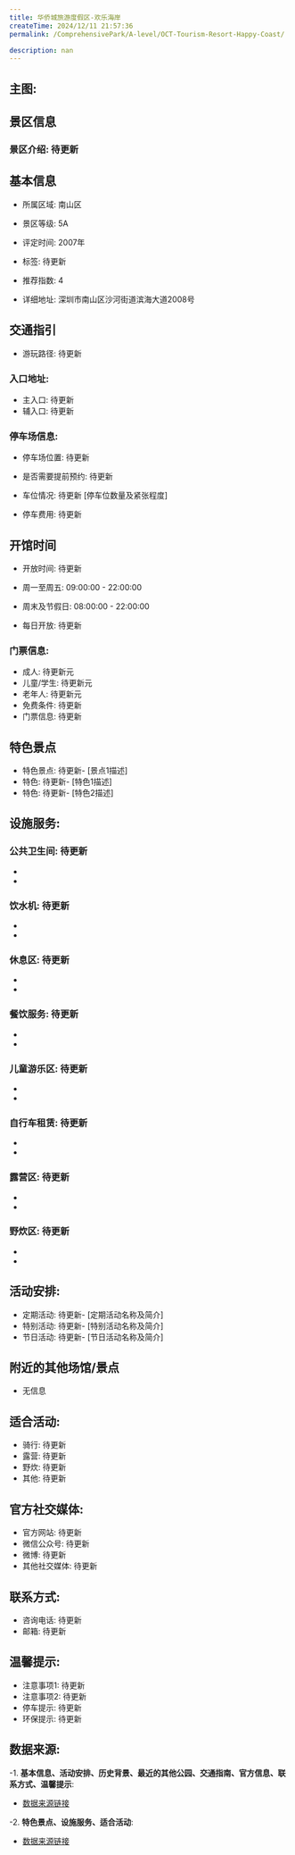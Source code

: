 ```yaml
---
title: 华侨城旅游度假区-欢乐海岸
createTime: 2024/12/11 21:57:36
permalink: /ComprehensivePark/A-level/OCT-Tourism-Resort-Happy-Coast/

description: nan
---
```

## 主图:
<ImageCard
image="https://cn.bing.com/th?id=OHR.AlfanzinaLighthouse_ZH-CN9704515669_1920x1080.webp"
title= "华侨城旅游度假区-欢乐海岸"
description= ""
date="2024/12/11"
href="/"
author="sunshang-hl"
/>
## 景区信息
### 景区介绍: 待更新
## 基本信息

- 所属区域: 南山区

- 景区等级: 5A

- 评定时间: 2007年

- 标签: 待更新

- 推荐指数: 4

- 详细地址: 深圳市南山区沙河街道滨海大道2008号

## 交通指引

- 游玩路径: 待更新

### 入口地址:
- 主入口: 待更新
- 辅入口: 待更新
### 停车场信息:
- 停车场位置: 待更新

- 是否需要提前预约: 待更新

- 车位情况: 待更新 [停车位数量及紧张程度]

- 停车费用: 待更新

## 开馆时间
- 开放时间: 待更新

- 周一至周五: 09:00:00 - 22:00:00
- 周末及节假日: 08:00:00 - 22:00:00
- 每日开放: 待更新

### 门票信息:
- 成人: 待更新元
- 儿童/学生: 待更新元
- 老年人: 待更新元
- 免费条件: 待更新
- 门票信息: 待更新
## 特色景点
- 特色景点: 待更新- [景点1描述]
- 特色: 待更新- [特色1描述]
- 特色: 待更新- [特色2描述]
## 设施服务:
### 公共卫生间: 待更新
- 
- 
### 饮水机: 待更新
- 
- 
### 休息区: 待更新
- 
- 
### 餐饮服务: 待更新
- 
- 
### 儿童游乐区: 待更新
- 
- 
### 自行车租赁: 待更新
- 
- 
### 露营区: 待更新
- 
- 
### 野炊区: 待更新

- 
- 
## 活动安排:
- 定期活动: 待更新- [定期活动名称及简介]
- 特别活动: 待更新- [特别活动名称及简介]
- 节日活动: 待更新- [节日活动名称及简介]
## 附近的其他场馆/景点
- 无信息

## 适合活动:
- 骑行: 待更新
- 露营: 待更新
- 野炊: 待更新
- 其他: 待更新

## 官方社交媒体:
- 官方网站: 待更新
- 微信公众号: 待更新
- 微博: 待更新
- 其他社交媒体: 待更新

## 联系方式:
- 咨询电话: 待更新
- 邮箱: 待更新

## 温馨提示:
- 注意事项1: 待更新
- 注意事项2: 待更新
- 停车提示: 待更新
- 环保提示: 待更新

## 数据来源:
-1. **基本信息、活动安排、历史背景、最近的其他公园、交通指南、官方信息、联系方式、温馨提示**:
- [数据来源链接](待更新)

-2. **特色景点、设施服务、适合活动**:
- [数据来源链接](待更新)


